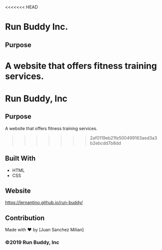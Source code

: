 <<<<<<< HEAD
# Run Buddy Inc.

## Purpose

A website that offers fitness training services.
=======
# Run Buddy, Inc

## Purpose
A website that offers fitness training services. 
>>>>>>> 2af0119eb21fe500499163aed3a3b2ebcdd7b8dd

## Built With

- HTML
- CSS

## Website

https://lernantino.github.io/run-buddy/

## Contribution

Made with ❤️ by [Juan Sanchez Milian]

### ©️2019 Run Buddy, Inc 
